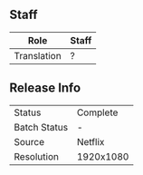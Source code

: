 ## Staff

| Role              | Staff                               |
|-------------------|-------------------------------------|
| Translation       | ?                                   |


## Release Info

|              |              |
|--------------|--------------|
| Status       | Complete     |
| Batch Status | -            |
| Source       | Netflix      |
| Resolution   | 1920x1080    |
